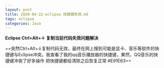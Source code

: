 ```yaml
---
layout: post
title: 2020-04-22-eclipse 快捷键失效.md
tags: eclipse
categories: Java
---
```


**Eclipse Ctrl+Alt+↓  复制当前代码失效问题解决**


==突然Ctrl+Alt+↓复制代码无效，最终在网上搜到可能是显卡、音乐等软件的快捷键与Eclipse冲突。我查看了我的qq音乐播放器的快捷键，果然，QQ音乐的快捷键冲突了好多操作  把快捷键都给清除之后恢复正常 #E91E63==
